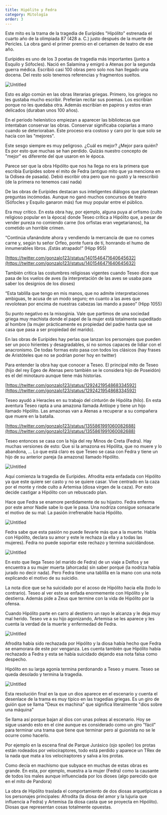 ```yaml
---
title: Hipólito y Fedra
category: Mitología
order: 3
---
```


Este mito es la trama de la tragedia de Eurípides "Hipólito" estrenada el cuarto año de la olimpiada 87 (428 a. C.) justo después de la muerte de Pericles. La obra ganó el primer premio en el certamen de teatro de ese año.

Eurípides es uno de los 3 poetas de tragedia más importantes (junto a Esquilo y Sófocles). Nació en Salamina y emigró a Atenas por la segunda guerra médica. Escribió casi 100 obras pero solo nos han llegado una docena. Del resto solo tenemos referencias y fragmentos sueltos.

![Untitled]({{site.baseurl}}/images/Hipolito%201acaa39622354082b7e38c0c0386d6a4/Euripides_-_Buscar_con_Google.png)

Esto es algo común en las obras literarias griegas. Primero, los griegos no les gustaba mucho escribir. Preferían recitar sus poemas. Los escribían porque no les quedaba otra. Además escribían en papiros y estos eran delicados (duraban unos 100 años). 

En el periodo helenístico empiezan a aparecer las bibliotecas que intentaban conservar las obras. Conservar significaba copiarlas a mano cuando se deterioraban. Este proceso era costoso y caro por lo que solo se hacía con las "mejores".

Este sesgo siempre es muy peligroso. ¿Cuál es mejor? ¿Mejor para quién? Es por esto que muchas se han perdido. Quizás nuestro concepto de "mejor" es diferente del que usaron en le época.

Parece ser que la obra Hipólito que nos ha llega no era la primera que escribía Eurípides sobre el mito de Fedra (antiguo mito que ya menciona en la Odisea de pasada). Debió escribir otra pero que no gustó y la reescribió (de la primera no tenemos casi nada)

De las obras de Eurípides destacan sus inteligentes diálogos que plantean preguntas incómodas. Aunque no ganó muchos concursos de teatro (Sófocles y Esquilo ganaron más) fue muy popular entre el público. 

Era muy crítico. En esta obra hay, por ejemplo, alguna puya al orfismo (culto religioso popular en la época) donde Teseo crítica a Hipólito que, a pesar de vender pureza no comiendo carne (los orfistas eran vegetarianos), ha cometido un horrible crimen.

“Continúa ufanándote ahora y vendiendo la mercancía de que no comes carne y, según tu señor Orfeo, ponte fuera de ti, honrando el humo de innumerables libros. ¡Estás atrapado!” (Hipp 955)

[https://twitter.com/gonzalo123/status/1401546471640645632](https://twitter.com/gonzalo123/status/1401546471640645632)

También critica las costumbres religiosas vigentes cuando Teseo dice que pasa de los vuelos de aves (la interpretación de las aves se usaba para saber los designios de los dioses)

“Esta tablilla que tengo en mis manos, que no admite interpretaciones ambiguas, te acusa de un modo seguro; en cuanto a las aves que revolotean por encima de nuestras cabezas las mando a paseo” (Hipp 1055)

Su punto negativo es la misoginia. Vale que partimos de una sociedad griega muy machista donde el papel de la mujer está totalmente supeditado al hombre (la mujer prácticamente es propiedad del padre hasta que se casa que pasa a ser propiedad del marido).

En las obras de Eurípides hay perlas que lanzan los personajes que pueden ser un poco hirientes y desagradables, si no somos capaces de lidiar con el anacronismo. De todas formas esto pasa con todos los clásicos (hay frases de Aristóteles que no se podrían poner hoy en twitter)

Para entender la obra hay que conocer a Teseo. El principal mito de Teseo (hijo del rey Egeo de Atenas pero también se le considera hijo de Poseidón) es el del minotauro aunque tiene más historias.

[https://twitter.com/gonzalo123/status/1292421954868334592](https://twitter.com/gonzalo123/status/1292421954868334592)

Teseo ayudó a Heracles en su trabajo del cinturón de Hipólita (hilo). En esta aventura Teseo rapta a una amazona llamada Antíope y tiene un hijo llamado Hipólito. Las amazonas van a Atenas a recuperar a su compañera que muere en la batalla.

[https://twitter.com/gonzalo123/status/1355861991060082688](https://twitter.com/gonzalo123/status/1355861991060082688)

Teseo entonces se casa con la hija del rey Minos de Creta (Fedra). Hay muchas versiones de esto: Que si la amazona es Hipólita, que no muere y lo abandona, ... Lo que está claro es que Teseo se casa con Fedra y tiene un hijo de su anterior pareja (la amazona) llamado Hipólito.

![Untitled]({{site.baseurl}}/images/Hipolito%201acaa39622354082b7e38c0c0386d6a4/Teseo_y_Fedra___Miradas.png)

Aquí comienza la tragedia de Eurípides. Afrodita esta enfadada con Hipólito ya que este quiere ser casto y no se quiere casar. Vive centrado en la caza por el monte y rinde culto a Artemisa (diosa virgen de la caza). Por esto decide castigar a Hipólito con un rebuscado plan.

Hace que Fedra se enamore perdidamente de su hijastro. Fedra enferma por este amor Nadie sabe lo que le pasa. Una nodriza consigue sonsacarle el motivo de su mal: La pasión irrefrenable hacia Hipólito.

![Untitled]({{site.baseurl}}/images/Hipolito%201acaa39622354082b7e38c0c0386d6a4/Alexandre_Cabanel_Phedre_-_Fedra_-_Wikipedia__la_enciclopedia_libre.png)

Fedra sabe que esta pasión no puede llevarle más que a la muerte. Habla con Hipólito, declara su amor y este le rechaza (a ella y a todas las mujeres). Fedra no puede soportar este rechazo y termina suicidándose.

![Untitled]({{site.baseurl}}/images/Hipolito%201acaa39622354082b7e38c0c0386d6a4/El_mito_de_Fedra__Descubrir_la_Historia.png)

En esto que llega Teseo (el marido de Fedra) de un viaje a Delfos y se encuentra a su mujer muerta (ahorcada) sin saber porqué (la nodriza había jurado no decir nada). Pero Fedra tiene una tablilla en la mano con una nota explicando el motivo de su suicidio.

La nota dice que se ha suicidado por el acoso de Hipólito hacia ella (todo lo contrario). Teseo al ver esto se enfada enormemente con Hipólito y le destierra. Además pide a Zeus que termine con la vida de Hipólito por la ofensa.

Cuando Hipólito parte en carro al destierro un rayo le alcanza y le deja muy mal herido. Teseo ve a su hijo agonizando, Artemisa se les aparece y les cuenta la verdad de la muerte y enfermedad de Fedra.

![Untitled]({{site.baseurl}}/images/Hipolito%201acaa39622354082b7e38c0c0386d6a4/monstrous-sea-creature-terrifying-hippolytus-horses-rubens_jpg__682478_.png)

Afrodita había sido rechazada por Hipólito y la diosa había hecho que Fedra se enamorara de este por venganza. Les cuenta también que Hipólito había rechazado a Fedra y esta se había suicidado dejando esa nota falsa como despecho. 

Hipólito en su larga agonía termina perdonando a Teseo y muere. Teseo se queda desolado y termina la tragedia.

![Untitled]({{site.baseurl}}/images/Hipolito%201acaa39622354082b7e38c0c0386d6a4/Archivo_Sarcofago_13_di_fedra_e_ippolito_riutilizzato_per_beatrice_di_lotaringia__fine_II_sec____01_JPG_-_Wikipedia__la_enciclopedia_libre.png)

Esta resolución final en la que un dios aparece en el escenario y cuenta el desenlace de la trama es muy típico en las tragedias griegas. Es un giro de guión que se llama "Deux ex machina" que significa literalmente "dios sobre una máquina"

Se llama así porque bajan al dios con unas poleas al escenario. Hoy se sigue usando esto en el cine aunque es considerado como un giro "fácil" para terminar una trama que tiene que terminar pero al guionista no se le ocurre como hacerlo. 

Por ejemplo en la escena final de Parque Jurásico (ojo spoiler) los protas están rodeados por velociraptores, todo está perdido y aparece un TRex de la nada que mata a los velociraptores y salva a los protas.

Como decía en machismo que subyace en muchas de estas obras es grande. En esta, por ejemplo, muestra a la mujer (Fedra) como la causante de todos los males aunque influenciada por los dioses (algo parecido que en el mito de Pandora)

La obra de Hipólito traslada el comportamiento de dos diosas arquetípicas a los personajes principales: Afrodita (la diosa del amor y la lujuria que influencia a Fedra) y Artemisa (la diosa casta que se proyecta en Hipólito). Diosas que representan cosas totalmente opuestas.
